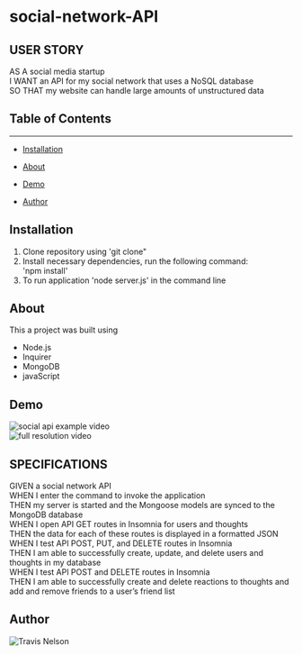 # social-network-API

## USER STORY
AS A social media startup <br>
I WANT an API for my social network that uses a NoSQL database <br>
SO THAT my website can handle large amounts of unstructured data <br>

## Table of Contents 
------

* [Installation](#installation)

* [About](#about)

* [Demo](#demo)

* [Author](#author)

## Installation
1. Clone repository using 'git clone"
2. Install necessary dependencies, run the following command: <br> 'npm install'
3. To run application 'node server.js' in the command line

## About
This a project was built using <br>
* Node.js
* Inquirer
* MongoDB
* javaScript

## Demo
![social api example video](walkthrough/social-api-walkthrough.gif) <br>
![full resolution video](https://drive.google.com/file/d/17xTvqW1AnxYxf2EcP5XO8yBp-0e0duzu/view) <br>

## SPECIFICATIONS
GIVEN a social network API <br> 
WHEN I enter the command to invoke the application <br> 
THEN my server is started and the Mongoose models are synced to the MongoDB database <br> 
WHEN I open API GET routes in Insomnia for users and thoughts <br> 
THEN the data for each of these routes is displayed in a formatted JSON <br> 
WHEN I test API POST, PUT, and DELETE routes in Insomnia <br> 
THEN I am able to successfully create, update, and delete users and thoughts in my database <br> 
WHEN I test API POST and DELETE routes in Insomnia <br> 
THEN I am able to successfully create and delete reactions to thoughts and add and remove friends to a user’s friend list <br> 

## Author 
![Travis Nelson](https://github.com/ValiantThor92)